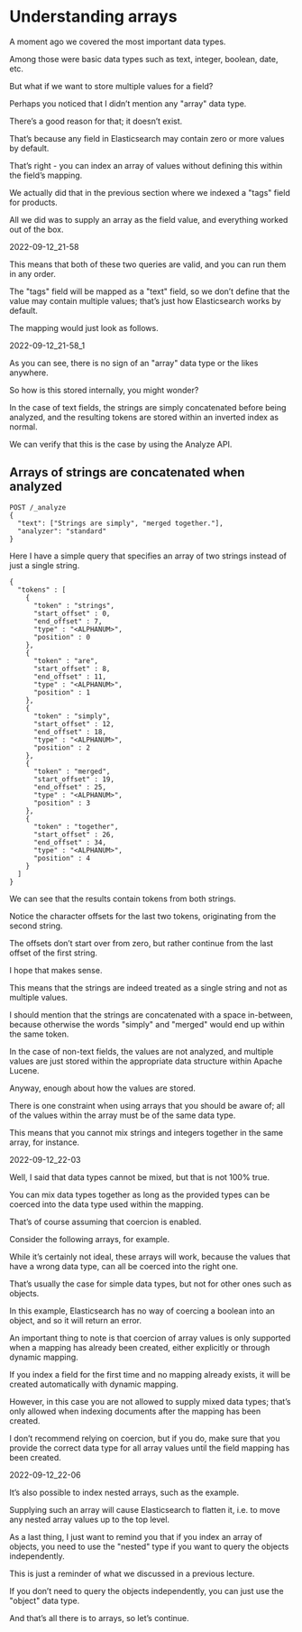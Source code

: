 # Understanding arrays

A moment ago we covered the most important data types.

Among those were basic data types such as text, integer, boolean, date, etc.

But what if we want to store multiple values for a field?

Perhaps you noticed that I didn’t mention any "array" data type.

There’s a good reason for that; it doesn’t exist.

That’s because any field in Elasticsearch may contain zero or more values by default.

That’s right - you can index an array of values without defining this within the field’s mapping.

We actually did that in the previous section where we indexed a "tags" field for products.

All we did was to supply an array as the field value, and everything worked out of the box.

2022-09-12_21-58

This means that both of these two queries are valid, and you can run them in any order.

The "tags" field will be mapped as a "text" field, so we don’t define that the value may contain multiple values; that’s just how Elasticsearch works by default.

The mapping would just look as follows.

2022-09-12_21-58_1

As you can see, there is no sign of an "array" data type or the likes anywhere.

So how is this stored internally, you might wonder?

In the case of text fields, the strings are simply concatenated before being analyzed, and the resulting tokens are stored within an inverted index as normal.

We can verify that this is the case by using the Analyze API.

## Arrays of strings are concatenated when analyzed
```
POST /_analyze
{
  "text": ["Strings are simply", "merged together."],
  "analyzer": "standard"
}
```
Here I have a simple query that specifies an array of two strings instead of just a single string.

```
{
  "tokens" : [
    {
      "token" : "strings",
      "start_offset" : 0,
      "end_offset" : 7,
      "type" : "<ALPHANUM>",
      "position" : 0
    },
    {
      "token" : "are",
      "start_offset" : 8,
      "end_offset" : 11,
      "type" : "<ALPHANUM>",
      "position" : 1
    },
    {
      "token" : "simply",
      "start_offset" : 12,
      "end_offset" : 18,
      "type" : "<ALPHANUM>",
      "position" : 2
    },
    {
      "token" : "merged",
      "start_offset" : 19,
      "end_offset" : 25,
      "type" : "<ALPHANUM>",
      "position" : 3
    },
    {
      "token" : "together",
      "start_offset" : 26,
      "end_offset" : 34,
      "type" : "<ALPHANUM>",
      "position" : 4
    }
  ]
}

```
We can see that the results contain tokens from both strings.

Notice the character offsets for the last two tokens, originating from the second string.

The offsets don’t start over from zero, but rather continue from the last offset of the first string.

I hope that makes sense.

This means that the strings are indeed treated as a single string and not as multiple values.

I should mention that the strings are concatenated with a space in-between, because otherwise the words "simply" and "merged" would end up within the same token.

In the case of non-text fields, the values are not analyzed, and multiple values are just stored within the appropriate data structure within Apache Lucene.

Anyway, enough about how the values are stored.

There is one constraint when using arrays that you should be aware of; all of the values within the array must be of the same data type.

This means that you cannot mix strings and integers together in the same array, for instance.

2022-09-12_22-03

Well, I said that data types cannot be mixed, but that is not 100% true.

You can mix data types together as long as the provided types can be coerced into the data type used within the mapping.

That’s of course assuming that coercion is enabled.

Consider the following arrays, for example.

While it’s certainly not ideal, these arrays will work, because the values that have a wrong data type, can all be coerced into the right one.

That’s usually the case for simple data types, but not for other ones such as objects.

In this example, Elasticsearch has no way of coercing a boolean into an object, and so it will return an error.

An important thing to note is that coercion of array values is only supported when a mapping has already been created, either explicitly or through dynamic mapping.

If you index a field for the first time and no mapping already exists, it will be created automatically with dynamic mapping.

However, in this case you are not allowed to supply mixed data types; that’s only allowed when indexing documents after the mapping has been created.

I don’t recommend relying on coercion, but if you do, make sure that you provide the correct data type for all array values until the field mapping has been created.

2022-09-12_22-06

It’s also possible to index nested arrays, such as the example.

Supplying such an array will cause Elasticsearch to flatten it, i.e. to move any nested array values up to the top level.

As a last thing, I just want to remind you that if you index an array of objects, you need to use the "nested" type if you want to query the objects independently.

This is just a reminder of what we discussed in a previous lecture.

If you don’t need to query the objects independently, you can just use the "object" data type.

And that’s all there is to arrays, so let’s continue.

